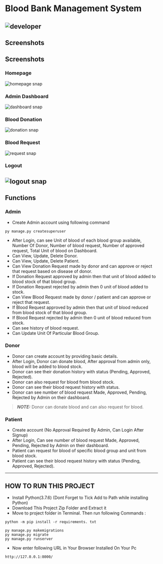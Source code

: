 # Blood Bank Management System
![developer](https://img.shields.io/badge/Developed%20By%20%3A-Vandana%20Chaurasia-red)
---
## Screenshots
## Screenshots

### Homepage
![homepage snap](https://github.com/vandana1980/Bloodbank/blob/main/bloodbankmanagement-master/static/image/homepage.jpg?raw=true)

### Admin Dashboard  
![dashboard snap](https://github.com/vandana1980/Bloodbank/blob/main/bloodbankmanagement-master/static/screenshot/admindashboard.png?raw=true)

### Blood Donation  
![donation snap](https://github.com/vandana1980/Bloodbank/blob/main/bloodbankmanagement-master/static/screenshot/blooddonation.png?raw=true)

### Blood Request  
![request snap](https://github.com/vandana1980/Bloodbank/blob/main/bloodbankmanagement-master/static/screenshot/bloodrequest.png?raw=true)

### Logout  
![logout snap](https://github.com/vandana1980/Bloodbank/blob/main/bloodbankmanagement-master/static/screenshot/logout.png?raw=true)
---
## Functions

### Admin
- Create Admin account using following command
```
py manage.py createsuperuser
```
- After Login, can see Unit of blood of each blood group available, Number Of Donor, Number of blood request, Number of approved request, Total Unit of blood on Dashboard.
- Can View, Update, Delete Donor.
- Can View, Update, Delete Patient.
- Can View Donation Request made by donor and can approve or reject that request based on disease of donor.
- If Donation Request approved by admin then that unit of blood added to blood stock of that blood group.
- If Donation Request rejected by admin then 0 unit of blood added to stock.
- Can View Blood Request made by donor / patient and can approve or reject that request.
- If Blood Request approved by admin then that unit of blood reduced from blood stock of that blood group.
- If Blood Request rejected by admin then 0 unit of blood reduced from stock.
- Can see history of blood request.
- Can Update Unit Of Particular Blood Group.


### Donor
- Donor can create account by providing basic details.
- After Login, Donor can donate blood, After approval from admin only, blood will be added to blood stock.
- Donor can see their donation history with status (Pending, Approved, Rejected).
- Donor can also request for blood from blood stock.
- Donor can see their blood request history with status.
- Donor can see number of blood request Made, Approved, Pending, Rejected by Admin on their dashboard.
> **_NOTE:_**  Donor can donate blood and can also request for blood.





### Patient
- Create account (No Approval Required By Admin, Can Login After Signup)
- After Login, Can see number of blood request Made, Approved, Pending, Rejected by Admin on their dashboard.
- Patient can request for blood of specific blood group and unit from blood stock.
- Patient can see their blood request history with status (Pending, Approved, Rejected).

---

## HOW TO RUN THIS PROJECT
- Install Python(3.7.6) (Dont Forget to Tick Add to Path while installing Python)
- Download This Project Zip Folder and Extract it
- Move to project folder in Terminal. Then run following Commands :

```
python -m pip install -r requirements. txt
```

```
py manage.py makemigrations
py manage.py migrate
py manage.py runserver
```
- Now enter following URL in Your Browser Installed On Your Pc
```
http://127.0.0.1:8000/
```


